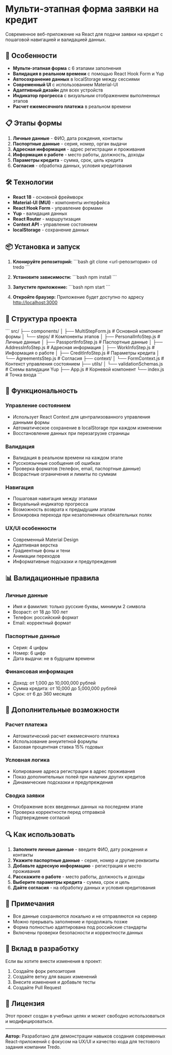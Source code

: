 # Мульти-этапная форма заявки на кредит

Современное веб-приложение на React для подачи заявки на кредит с пошаговой навигацией и валидацией данных.

## 🚀 Особенности

- **Мульти-этапная форма** с 6 этапами заполнения
- **Валидация в реальном времени** с помощью React Hook Form и Yup
- **Автосохранение данных** в localStorage между сессиями
- **Современный UI** с использованием Material-UI
- **Адаптивный дизайн** для всех устройств
- **Индикатор прогресса** с визуальным отображением выполненных этапов
- **Расчет ежемесячного платежа** в реальном времени

## 📋 Этапы формы

1. **Личные данные** - ФИО, дата рождения, контакты
2. **Паспортные данные** - серия, номер, орган выдачи
3. **Адресная информация** - адрес регистрации и проживания
4. **Информация о работе** - место работы, должность, доходы
5. **Параметры кредита** - сумма, срок, цель кредита
6. **Согласия** - обработка данных, условия кредитования

## 🛠 Технологии

- **React 18** - основной фреймворк
- **Material-UI (MUI)** - компоненты интерфейса
- **React Hook Form** - управление формами
- **Yup** - валидация данных
- **React Router** - маршрутизация
- **Context API** - управление состоянием
- **localStorage** - сохранение данных

## 📦 Установка и запуск

1. **Клонируйте репозиторий:**
   \`\`\`bash
   git clone <url-репозитория>
   cd tredo
   \`\`\`

2. **Установите зависимости:**
   \`\`\`bash
   npm install
   \`\`\`

3. **Запустите приложение:**
   \`\`\`bash
   npm start
   \`\`\`

4. **Откройте браузер:**
   Приложение будет доступно по адресу [http://localhost:3000](http://localhost:3000)

## 📁 Структура проекта

\`\`\`
src/
├── components/
│   ├── MultiStepForm.js          # Основной компонент формы
│   └── steps/                    # Компоненты этапов
│       ├── PersonalInfoStep.js   # Личные данные
│       ├── PassportInfoStep.js   # Паспортные данные
│       ├── AddressInfoStep.js    # Адресная информация
│       ├── WorkInfoStep.js       # Информация о работе
│       ├── CreditInfoStep.js     # Параметры кредита
│       └── AgreementsStep.js     # Согласия
├── context/
│   └── FormContext.js            # Контекст управления состоянием
├── utils/
│   └── validationSchemas.js      # Схемы валидации Yup
├── App.js                        # Корневой компонент
└── index.js                      # Точка входа
\`\`\`

## 🔧 Функциональность

### Управление состоянием
- Использует React Context для централизованного управления данными формы
- Автоматическое сохранение в localStorage при каждом изменении
- Восстановление данных при перезагрузке страницы

### Валидация
- Валидация в реальном времени на каждом этапе
- Русскоязычные сообщения об ошибках
- Проверка форматов (телефон, email, паспортные данные)
- Возрастные ограничения и лимиты по суммам

### Навигация
- Пошаговая навигация между этапами
- Визуальный индикатор прогресса
- Возможность возврата к предыдущим этапам
- Блокировка перехода при незаполненных обязательных полях

### UX/UI особенности
- Современный Material Design
- Адаптивная верстка
- Градиентные фоны и тени
- Анимации переходов
- Информативные подсказки и предупреждения

## 📊 Валидационные правила

### Личные данные
- Имя и фамилия: только русские буквы, минимум 2 символа
- Возраст: от 18 до 100 лет
- Телефон: российский формат
- Email: корректный формат

### Паспортные данные
- Серия: 4 цифры
- Номер: 6 цифр
- Дата выдачи: не в будущем времени

### Финансовая информация
- Доход: от 1,000 до 10,000,000 рублей
- Сумма кредита: от 10,000 до 5,000,000 рублей
- Срок: от 6 до 360 месяцев

## 🚀 Дополнительные возможности

### Расчет платежа
- Автоматический расчет ежемесячного платежа
- Использование аннуитетной формулы
- Базовая процентная ставка 15% годовых

### Условная логика
- Копирование адреса регистрации в адрес проживания
- Показ дополнительных полей при наличии других кредитов
- Динамические подсказки и предупреждения

### Сводка заявки
- Отображение всех введенных данных на последнем этапе
- Проверка корректности перед отправкой
- Подтверждение согласий

## 🔍 Как использовать

1. **Заполните личные данные** - введите ФИО, дату рождения и контакты
2. **Укажите паспортные данные** - серия, номер и другие реквизиты
3. **Добавьте адресную информацию** - регистрация и место проживания
4. **Расскажите о работе** - место работы, должность и доходы
5. **Выберите параметры кредита** - сумма, срок и цель
6. **Дайте согласия** - на обработку данных и условия кредитования

## 📝 Примечания

- Все данные сохраняются локально и не отправляются на сервер
- Можно прерывать заполнение и продолжать позже
- Форма полностью адаптирована под российские стандарты
- Включены проверки безопасности и корректности данных

## 🤝 Вклад в разработку

Если вы хотите внести изменения в проект:

1. Создайте форк репозитория
2. Создайте ветку для ваших изменений
3. Внесите изменения и добавьте тесты
4. Создайте Pull Request

## 📄 Лицензия

Этот проект создан в учебных целях и может свободно использоваться и модифицироваться.

---

**Автор:** Разработано для демонстрации навыков создания современных React-приложений с фокусом на UX/UI и качество кода для тестового задания компании Tredo.
